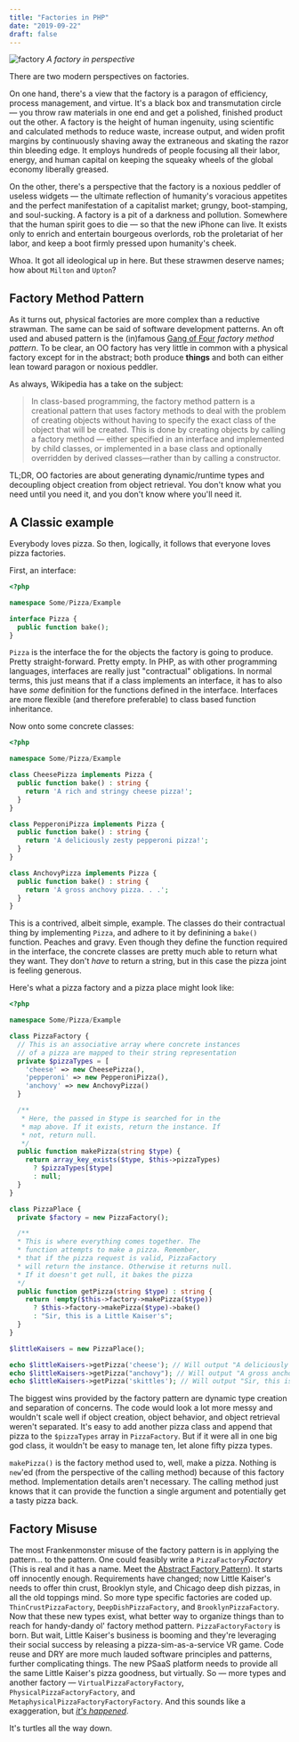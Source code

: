 ```yaml
---
title: "Factories in PHP"
date: "2019-09-22"
draft: false
---
```


![factory][smokestacks] *A factory in perspective*

There are two modern perspectives on factories. 

On one hand, there's a view that the factory is a paragon of efficiency, process management, and virtue. It's a black box and transmutation circle — you throw raw materials in one end and get a polished, finished product out the other. A factory is the height of human ingenuity, using scientific and calculated methods to reduce waste, increase output, and widen profit margins by continuously shaving away the extraneous and skating the razor thin bleeding edge. It employs hundreds of people focusing all their labor, energy, and human capital on keeping the squeaky wheels of the global economy liberally greased.

On the other, there's a perspective that the factory is a noxious peddler of useless widgets — the ultimate reflection of humanity's voracious appetites and the perfect manifestation of a capitalist market; grungy, boot-stamping, and soul-sucking. A factory is a pit of a darkness and pollution. Somewhere that the human spirit goes to die — so that the new iPhone can live. It exists only to enrich and entertain bourgeous overlords, rob the proletariat of her labor, and keep a boot firmly pressed upon humanity's cheek.

Whoa. It got all ideological up in here. But these strawmen deserve names; how about `Milton` and `Upton`?

## Factory Method Pattern

As it turns out, physical factories are more complex than a reductive strawman. The same can be said of software development patterns. An oft used and abused pattern is the (in)famous [Gang of Four][GoF] _factory method pattern_. To be clear, an OO factory has very little in common with a physical factory except for in the abstract; both produce **things** and both can either lean toward paragon or noxious peddler. 

As always, Wikipedia has a take on the subject: 

> In class-based programming, the factory method pattern is a creational pattern that uses factory methods to deal with the problem of creating objects without having to specify the exact class of the object that will be created. This is done by creating objects by calling a factory method — either specified in an interface and implemented by child classes, or implemented in a base class and optionally overridden by derived classes—rather than by calling a constructor.

TL;DR, OO factories are about generating dynamic/runtime types and decoupling object creation from object retrieval. You don't know what you need until you need it, and you don't know where you'll need it.

## A Classic example

Everybody loves pizza. So then, logically, it follows that everyone loves pizza factories.

First, an interface:

```php
<?php

namespace Some/Pizza/Example

interface Pizza {
  public function bake();
}
```
  
`Pizza` is the interface the for the objects the factory is going to produce. Pretty straight-forward. Pretty empty. In PHP, as with other programming languages, interfaces are really just "contractual" obligations. In normal terms, this just means that if a class implements an interface, it has to also have _some_ definition for the functions defined in the interface. Interfaces are more flexible (and therefore preferable) to class based function inheritance. 

Now onto some concrete classes:

```php
<?php

namespace Some/Pizza/Example

class CheesePizza implements Pizza {
  public function bake() : string {
    return 'A rich and stringy cheese pizza!';
  }
}

class PepperoniPizza implements Pizza {
  public function bake() : string {
    return 'A deliciously zesty pepperoni pizza!';
  }
}

class AnchovyPizza implements Pizza {
  public function bake() : string {
    return 'A gross anchovy pizza. . .';
  }
}
```

This is a contrived, albeit simple, example. The classes do their contractual thing by implementing `Pizza`, and adhere to it by definining a `bake()` function. Peaches and gravy. Even though they define the function required in the interface, the concrete classes are pretty much able to return what they want. They don't _have_ to return a string, but in this case the pizza joint is feeling generous.

Here's what a pizza factory and a pizza place might look like:

```php
<?php

namespace Some/Pizza/Example

class PizzaFactory {
  // This is an associative array where concrete instances 
  // of a pizza are mapped to their string representation
  private $pizzaTypes = [
    'cheese' => new CheesePizza(),
    'pepperoni' => new PepperoniPizza(),
    'anchovy' => new AnchovyPizza()
  }

  /** 
   * Here, the passed in $type is searched for in the
   * map above. If it exists, return the instance. If
   * not, return null.
   */
  public function makePizza(string $type) {
    return array_key_exists($type, $this->pizzaTypes) 
      ? $pizzaTypes[$type] 
      : null;
  }
}

class PizzaPlace {
  private $factory = new PizzaFactory();

  /**
  * This is where everything comes together. The
  * function attempts to make a pizza. Remember,
  * that if the pizza request is valid, PizzaFactory
  * will return the instance. Otherwise it returns null.
  * If it doesn't get null, it bakes the pizza 
  */
  public function getPizza(string $type) : string {
    return !empty($this->factory->makePizza($type)) 
      ? $this->factory->makePizza($type)->bake()
      : "Sir, this is a Little Kaiser's";
  }
}

$littleKaisers = new PizzaPlace();

echo $littleKaisers->getPizza('cheese'); // Will output "A deliciously zesty pepperoni pizza"
echo $littleKaisers->getPizza("anchovy"); // Will output "A gross anchovy pizza. . ."
echo $littleKaisers->getPizza('skittles'); // Will output "Sir, this is a Little Kaiser's"
```

The biggest wins provided by the factory pattern are dynamic type creation and separation of concerns. The code would look a lot more messy and wouldn't scale well if object creation, object behavior, and object retrieval weren't separated. It's easy to add another pizza class and append that pizza to the `$pizzaTypes` array in `PizzaFactory`. But if it were all in one big god class, it wouldn't be easy to manage ten, let alone fifty pizza types.

`makePizza()` is the factory method used to, well, make a pizza. Nothing is `new`'ed (from the perspective of the calling method) because of this factory method. Implementation details aren't necessary. The calling method just knows that it can provide the function a single argument and potentially get a tasty pizza back.

## Factory Misuse

The most Frankenmonster misuse of the factory pattern is in applying the pattern... to the pattern. One could feasibly write a `PizzaFactory`_Factory_ (This is real and it has a name. Meet the [Abstract Factory Pattern][afp]). It starts off innocently enough. Requirements have changed; now Little Kaiser's needs to offer thin crust, Brooklyn style, and Chicago deep dish pizzas, in all the old toppings mind. So more type specific factories are coded up. `ThinCrustPizzaFactory`, `DeepDishPizzaFactory`, and `BrooklynPizzaFactory`. Now that these new types exist, what better way to organize things than to reach for handy-dandy ol' factory method pattern. `PizzaFactoryFactory` is born. But wait, Little Kaiser's business is booming and they're leveraging their social success by releasing a pizza-sim-as-a-service VR game. Code reuse and DRY are more much lauded software principles and patterns, further complicating things. The new PSaaS platform needs to provide all the same Little Kaiser's pizza goodness, but virtually. So — more types and another factory — `VirtualPizzaFactoryFactory`, `PhysicalPizzaFactoryFactory`, and `MetaphysicalPizzaFactoryFactoryFactory`. And this sounds like a exaggeration, but [_it's happened_][factoryfactoryfactory].

It's turtles all the way down. 


[smokestacks]: /images/factory.jpg
[GoF]: https://www.amazon.com/Design-Patterns-Object-Oriented-Addison-Wesley-Professional-ebook/dp/B000SEIBB8
[afp]: https://www.geeksforgeeks.org/abstract-factory-pattern/
[factoryfactoryfactory]: https://hackernoon.com/a-factoryfactoryfactory-in-production-822478b5afbd
